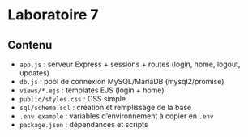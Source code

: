 # Laboratoire 7 

## Contenu

- `app.js` : serveur Express + sessions + routes (login, home, logout, updates)
- `db.js` : pool de connexion MySQL/MariaDB (mysql2/promise)
- `views/*.ejs` : templates EJS (login + home)
- `public/styles.css` : CSS simple
- `sql/schema.sql` : création et remplissage de la base
- `.env.example` : variables d’environnement à copier en `.env`
- `package.json` : dépendances et scripts
